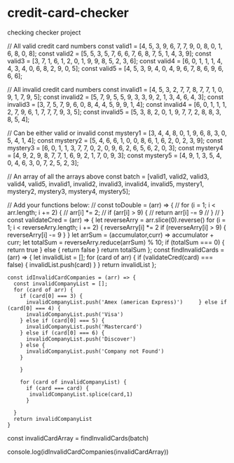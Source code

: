 # credit-card-checker
checking  checker project

// All valid credit card numbers
const valid1 = [4, 5, 3, 9, 6, 7, 7, 9, 0, 8, 0, 1, 6, 8, 0, 8];
const valid2 = [5, 5, 3, 5, 7, 6, 6, 7, 6, 8, 7, 5, 1, 4, 3, 9];
const valid3 = [3, 7, 1, 6, 1, 2, 0, 1, 9, 9, 8, 5, 2, 3, 6];
const valid4 = [6, 0, 1, 1, 1, 4, 4, 3, 4, 0, 6, 8, 2, 9, 0, 5];
const valid5 = [4, 5, 3, 9, 4, 0, 4, 9, 6, 7, 8, 6, 9, 6, 6, 6];

// All invalid credit card numbers
const invalid1 = [4, 5, 3, 2, 7, 7, 8, 7, 7, 1, 0, 9, 1, 7, 9, 5];
const invalid2 = [5, 7, 9, 5, 5, 9, 3, 3, 9, 2, 1, 3, 4, 6, 4, 3];
const invalid3 = [3, 7, 5, 7, 9, 6, 0, 8, 4, 4, 5, 9, 9, 1, 4];
const invalid4 = [6, 0, 1, 1, 1, 2, 7, 9, 6, 1, 7, 7, 7, 9, 3, 5];
const invalid5 = [5, 3, 8, 2, 0, 1, 9, 7, 7, 2, 8, 8, 3, 8, 5, 4];

// Can be either valid or invalid
const mystery1 = [3, 4, 4, 8, 0, 1, 9, 6, 8, 3, 0, 5, 4, 1, 4];
const mystery2 = [5, 4, 6, 6, 1, 0, 0, 8, 6, 1, 6, 2, 0, 2, 3, 9];
const mystery3 = [6, 0, 1, 1, 3, 7, 7, 0, 2, 0, 9, 6, 2, 6, 5, 6, 2, 0, 3];
const mystery4 = [4, 9, 2, 9, 8, 7, 7, 1, 6, 9, 2, 1, 7, 0, 9, 3];
const mystery5 = [4, 9, 1, 3, 5, 4, 0, 4, 6, 3, 0, 7, 2, 5, 2, 3];

// An array of all the arrays above
const batch = [valid1, valid2, valid3, valid4, valid5, invalid1, invalid2, invalid3, invalid4, invalid5, mystery1, mystery2, mystery3, mystery4, mystery5];


// Add your functions below:
// const toDouble = (arr) => {
//    for (i = 1; i < arr.length; i += 2) {
//     arr[i] *= 2;
//     if (arr[i] > 9) {
//     return arr[i] -= 9
//     }
// }
const validateCred = (arr) => {
  let reverseArry = arr.slice(0).reverse()
  for (i = 1; i < reverseArry.length; i += 2) {
    reverseArry[i] *= 2
    if (reverseArry[i] > 9) {
     reverseArry[i] -= 9
    }
    }
    let arrSum = (accumulator,curr) => accumulator + curr;
    let totalSum = reverseArry.reduce(arrSum) % 10;
    if (totalSum === 0) {
      return true
    } else {
      return false
    }
    return totalSum
  };
  const findInvalidCards = (arr) => {
    let invalidList = [];
    for (card of arr) {
    if (validateCred(card) === false) {
      invalidList.push(card)
    }
  }
   return invalidList
   };
     
    const idInvalidCardCompanies = (arr) => {
      const invalidCompanyList = [];
      for (card of arr) {
        if (card[0] === 3) {
          invalidCompanyList.push('Amex (american Express)')     } else if (card[0] === 4) {
          invalidCompanyList.push('Visa')
        } else if (card[0] === 5) {
          invalidCompanyList.push('Mastercard')
        } else if (card[0] === 6) {
          invalidCompanyList.push('Discover')
        } else {
          invalidCompanyList.push('Company not Found')
        }
        
        }
        
        for (card of invalidCompanyList) {
          if (card === card) {
           invalidCompanyList.splice(card,1)
          }
          
      }
      return invalidCompanyList
    }
    
    
  const invalidCardArray = findInvalidCards(batch)
  




console.log(idInvalidCardCompanies(invalidCardArray))



